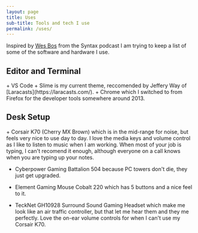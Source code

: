 ```yaml
---
layout: page
title: Uses
sub-title: Tools and tech I use
permalink: /uses/
---
```

Inspired by [Wes Bos](wesbos.com) from the Syntax podcast I am trying to keep a list of some of the software and hardware I use.

<h2 class="u-h2">Editor and Terminal</h2>
+ VS Code
+ Slime is my current theme, reccomended by Jeffery Way of [Laracasts](https://laracasts.com/).
+ Chrome which I switched to from Firefox for the developer tools somewhere around 2013.

<h2 class="u-h2">Desk Setup</h2>
+ Corsair K70 (Cherry MX Brown) which is in the mid-range for noise, but feels very nice to use day to day. I love the media keys and volume control as I like to listen to music when I am working. When most of your job is typing, I can't recomend it enough, although everyone on a call knows when you are typing up your notes.
  
+ Cyberpower Gaming Battalion 504 because PC towers don't die, they just get upgraded.
  
+ Element Gaming Mouse Cobalt 220 which has 5 buttons and a nice feel to it.
  
+ TeckNet GH10928 Surround Sound Gaming Headset which make me look like an air traffic controller, but that let me hear them and they me perfectly. Love the on-ear volume controls for when I can't use my Corsair K70.